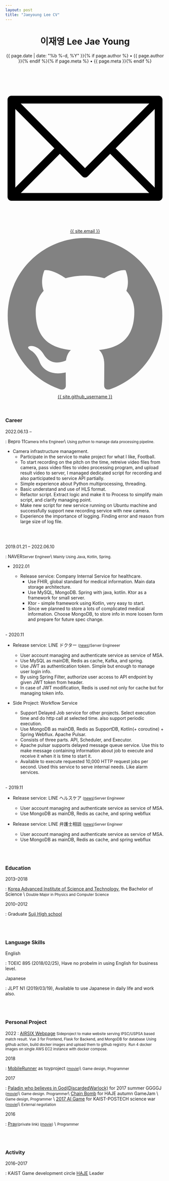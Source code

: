 ```yaml
---
layout: post
title: "Jaeyoung Lee CV"
---
```


<header class="post-header">
  <h1 class="post-title">이재영 <span class="nobreak-container">Lee Jae Young</span></h1>
  <p class="post-meta">{{ page.date | date: "%b %-d, %Y" }}{% if page.author %} • {{ page.author }}{% endif %}{% if page.meta %} • {{ page.meta }}{% endif %}</p>
  <div class="footer-col-wrapper">
  <a href="mailto:{{ site.email }}" class="nobreak-container">
    <span class="icon  icon--github">
      <svg class="svg-icon" viewBox="2 2 16 16">
        <path d="M17.388,4.751H2.613c-0.213,0-0.389,0.175-0.389,0.389v9.72c0,0.216,0.175,0.389,0.389,0.389h14.775c0.214,0,0.389-0.173,0.389-0.389v-9.72C17.776,4.926,17.602,4.751,17.388,4.751 M16.448,5.53L10,11.984L3.552,5.53H16.448zM3.002,6.081l3.921,3.925l-3.921,3.925V6.081z M3.56,14.471l3.914-3.916l2.253,2.253c0.153,0.153,0.395,0.153,0.548,0l2.253-2.253l3.913,3.916H3.56z M16.999,13.931l-3.921-3.925l3.921-3.925V13.931z"></path>
      </svg>
    </span>
    <span class="username">{{ site.email }}</span>
  </a>
  <a href="https://github.com/{{ site.github_username }}" class="nobreak-container">
    <span class="icon  icon--github">
      <svg viewBox="0 0 16 16">
        <path fill="#828282" d="M7.999,0.431c-4.285,0-7.76,3.474-7.76,7.761 c0,3.428,2.223,6.337,5.307,7.363c0.388,0.071,0.53-0.168,0.53-0.374c0-0.184-0.007-0.672-0.01-1.32 c-2.159,0.469-2.614-1.04-2.614-1.04c-0.353-0.896-0.862-1.135-0.862-1.135c-0.705-0.481,0.053-0.472,0.053-0.472 c0.779,0.055,1.189,0.8,1.189,0.8c0.692,1.186,1.816,0.843,2.258,0.645c0.071-0.502,0.271-0.843,0.493-1.037 C4.86,11.425,3.049,10.76,3.049,7.786c0-0.847,0.302-1.54,0.799-2.082C3.768,5.507,3.501,4.718,3.924,3.65 c0,0,0.652-0.209,2.134,0.796C6.677,4.273,7.34,4.187,8,4.184c0.659,0.003,1.323,0.089,1.943,0.261 c1.482-1.004,2.132-0.796,2.132-0.796c0.423,1.068,0.157,1.857,0.077,2.054c0.497,0.542,0.798,1.235,0.798,2.082 c0,2.981-1.814,3.637-3.543,3.829c0.279,0.24,0.527,0.713,0.527,1.437c0,1.037-0.01,1.874-0.01,2.129 c0,0.208,0.14,0.449,0.534,0.373c3.081-1.028,5.302-3.935,5.302-7.362C15.76,3.906,12.285,0.431,7.999,0.431z"></path>
      </svg>
    </span>
    <span class="username">{{ site.github_username }}</span>
  </a>
  </div>
</header>

### Career

2022.06.13 &ndash;

: Bepro 11<small>Camera Infra Engineer</small>\\
<small>Using python to manage data processing pipeline.</small>

- Camera infrastructure management.
  - Participate in the service to make project for what I like, Football.
  - To start recording on the pitch on the time, retreive video files from camera, pass video files to video processing program, and upload result video to server, I managed dedicated script for recording and also participated to service API partially.
  - Simple experience about Python multiprocessing, threading.
  - Basic understand and use of HLS format.
  - Refactor script. Extract logic and make it to Process to simplify main script, and clarify managing point.
  - Make new script for new service running on Ubuntu machine and successfully support new recording service with new camera.
  - Experience the importance of logging. Finding error and reason from large size of log file.

<br><br>

2019.01.21 &ndash; 2022.06.10 &nbsp;&nbsp;&nbsp;

: NAVER<small>Server Engineer</small>\\
<small>Mainly Using Java, Kotlin, Spring.</small>

- 2022.01

  - Release service: Company Internal Service for healthcare.
    - Use FHIR, global standard for medical information. Main data storage architecture.
    - Use MySQL, MongoDB. Spring with java, kotlin. Ktor as a framework for small server.
    - Ktor - simple framework using Kotlin, very easy to start.
    - Since we planned to store a lots of complicated medical information. Choose MongoDB, to store info in more loosen form and prepare for future spec change.

<br>
- 2020.11

- Release service: LINE ドクター <small>([news][lindDoctorNews])</small><small>Server Engineeer</small>

  - User account managing and authenticate service as service of MSA.
  - Use MySQL as mainDB, Redis as cache, Kafka, and spring.
  - Use JWT as authentication token. Simple but enough to manage user login info.
  - By using Spring Filter, authorize user access to API endpoint by given JWT token from header.
  - In case of JWT modification, Redis is used not only for cache but for managing token info.

- Side Project: Workflow Service
  - Support Delayed Job service for other projects. Select execution time and do http call at selected time. also support periodic execution.
  - Use MongoDB as mainDB, Redis as SupportDB, Kotlin(+ coroutine) + Spring Webflux. Apache Pulsar.
  - Consists of three parts. API, Scheduler, and Executor.
  - Apache pulsar supports delayed message queue service. Use this to make message containing information about job to execute and receive it when it is time to start it.
  - Available to execute requested 10,000 HTTP request jobs per second. Used this service to serve internal needs. Like alarm services.

<br>
- 2019.11

- Release service: LINE ヘルスケア <small>([news][lineHealthCareNews])</small><small>Server Engineeer</small>

  - User account managing and authenticate service as service of MSA.
  - Use MongoDB as mainDB, Redis as cache, and spring webflux

- Release service: LINE 弁護士相談 <small>([news][lineLaywerConsultNews])</small><small>Server Engineer </small>
  - User account managing and authenticate service as service of MSA.
  - Use MongoDB as mainDB, Redis as cache, and spring webflux

<br><br>

### Education

2013&ndash;2018

: [Korea Advanced Institute of Science and Technology][kaist], the Bachelor of Science \\
<small>Double Major in Physics and Computer Science</small>

2010&ndash;2012

: Graduate [Suji High school][sjhs]

[kaist]: http://www.kaist.ac.kr/
[sjhs]: http://www.suji.hs.kr/main.php

<br><br>

### Language Skills

English

: TOEIC 895 (2018/02/25), Have no probelm in using English for business level.

Japanese

: JLPT N1 (2019/03/19), Available to use Japanese in daily life and work also.

<br><br>

### Personal Project

2022
: [AIRSIX Webpage][airsix-webpage]
<small>Sideproject to make website serving IPSC/USPSA based match result.</small>
<small>Vue 3 for Frontend, Flask for Backend, and MongoDB for database</small>
<small>Using github action, build docker images and upload them to github registry.</small>
<small>Run 4 docker images on single AWS EC2 instance with docker compose.</small>

2018

: [MobileRunner][mobilerunner] as toyproject <small>([movie][mobileRunnerMovie])</small>\\
<small>Game design, Programmer</small>

2017

: [Paladin who believes in God(DiscardedWarlock)][diswarlock] for 2017 summer GGGGJ <small>([movie][paladinMovie])</small>\\
<small>Game design. Programmer</small>\\
[Chain Bomb][chainbomb] for HAJE autumn GameJam \\
<small>Game design, Programmer</small> \\
[2017 AI Game][2017aigame] for KAIST-POSTECH science war <small>([movie][2017aigamemovie])</small>\\
<small>External negotiation</small>

2016

: [Pray][pray]<small>(private link) ([movie][prayMovie])</small> \\
<small>Programmer</small>

<br><br>

### Activity

2016&ndash;2017

: KAIST Game development circle [HAJE][hajehp] Leader

[lineLaywerConsultNews]: https://linecorp.com/ja/pr/news/ja/2019/2987
[lineHealthCareNews]: https://linehealthcarecorp.com/ja
[lindDoctorNews]: https://japan.cnet.com/article/35163983/
[hajehp]: http://haje.org/
[mobilerunner]: https://github.com/jaeyounglee978/MobileRunner
[diswarlock]: https://bitbucket.org/jaeyounglee/discardedwarlock
[chainbomb]: https://bitbucket.org/jaeyounglee/chain-bomb
[2017aigame]: https://youtu.be/ComZNlHgpak
[pray]: https://bitbucket.org/zenta0027/pray
[prayMovie]: https://youtu.be/je0OS2ktQrE
[paladinMovie]: https://youtu.be/nnh19z0hYZg
[2017aigamemovie]: https://youtu.be/ComZNlHgpak
[mobileRunnerMovie]: https://youtu.be/dYTaNsyl4lw
[airsix-webpage]: https://air-six.com
